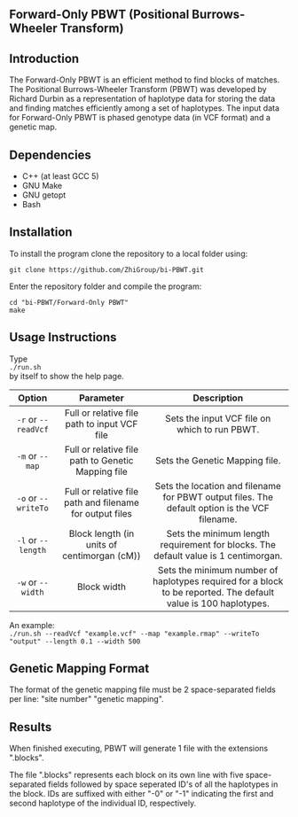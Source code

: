 ## Forward-Only PBWT (Positional Burrows-Wheeler Transform)

## Introduction
The Forward-Only PBWT is an efficient method to find blocks of matches. The Positional Burrows-Wheeler Transform (PBWT) was developed by Richard Durbin as a representation of haplotype data for storing the data and finding matches efficiently among a set of haplotypes. The input data for Forward-Only PBWT is phased genotype data (in VCF format) and a genetic map.

## Dependencies
- C++ (at least GCC 5)  
- GNU Make  
- GNU getopt
- Bash  

## Installation
To install the program clone the repository to a local folder using:

`git clone https://github.com/ZhiGroup/bi-PBWT.git`

Enter the repository folder and compile the program:

`cd "bi-PBWT/Forward-Only PBWT"`  
`make`

## Usage Instructions
Type  
`./run.sh`  
by itself to show the help page.  

|         Option         |                         Parameter                        |                                                    Description                                                    |
|:----------------------:|:--------------------------------------------------------:|:-----------------------------------------------------------------------------------------------------------------:|
| `-r` or `--readVcf`    | Full or relative file path to input VCF file             | Sets the input VCF file on which to run PBWT.                                                                     |
| `-m` or `--map`    	 | Full or relative file path to Genetic Mapping file       | Sets the Genetic Mapping file.                                                                                    |
| `-o` or `--writeTo`    | Full or relative file path and filename for output files | Sets the location and filename for PBWT output files. The default option is the VCF filename.                     |
| `-l` or `--length`     | Block length (in units of centimorgan (cM))              | Sets the minimum length requirement for blocks. The default value is 1 centimorgan.                               |
| `-w` or `--width`      | Block width                                              | Sets the minimum number of haplotypes required for a block to be reported. The default value is 100 haplotypes.   |

An example:  
`./run.sh --readVcf "example.vcf" --map "example.rmap" --writeTo "output" --length 0.1 --width 500` 

## Genetic Mapping Format
The format of the genetic mapping file must be 2 space-separated fields per line: "site number" "genetic mapping".

## Results
When finished executing, PBWT will generate 1 file with the extensions ".blocks".

The file ".blocks" represents each block on its own line with five space-separated fields <starting genomic location of block> <ending genomic location of block> <starting genetic location of block> <ending genetic location of block> <width of block> followed by space seperated ID's of all the haplotypes in the block. IDs are suffixed with either "-0" or "-1" indicating the first and second haplotype of the individual ID, respectively.
